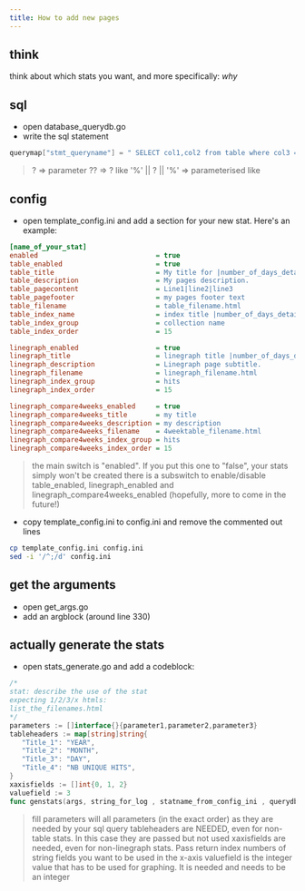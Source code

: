```yaml
---
title: How to add new pages
---
```


## think

think about which stats you want, and more specifically: _why_

## sql

* open database_querydb.go
* write the sql statement

```go
querymap["stmt_queryname"] = " SELECT col1,col2 from table where col3 = ?"
```

> ? => parameter
> ?? => ?
> like '%' || ? || '%' => parameterised like

## config

* open template_config.ini and add a section for your new stat. Here's an example: 

```ini
[name_of_your_stat]
enabled                             = true
table_enabled                       = true
table_title                         = My title for |number_of_days_detailed| days
table_description                   = My pages description.
table_pagecontent                   = Line1|line2|line3
table_pagefooter                    = my pages footer text
table_filename                      = table_filename.html
table_index_name                    = index title |number_of_days_detailed| days
table_index_group                   = collection name
table_index_order                   = 15

linegraph_enabled                   = true
linegraph_title                     = linegraph title |number_of_days_detailed| days
linegraph_description               = Linegraph page subtitle.
linegraph_filename                  = linegraph_filename.html
linegraph_index_group               = hits
linegraph_index_order               = 15

linegraph_compare4weeks_enabled     = true
linegraph_compare4weeks_title       = my title
linegraph_compare4weeks_description = my description
linegraph_compare4weeks_filename    = 4weektable_filename.html
linegraph_compare4weeks_index_group = hits
linegraph_compare4weeks_index_order = 15
```

> the main switch is "enabled". If you put this one to "false", your stats simply won't be created
> there is a subswitch to enable/disable table_enabled, linegraph_enabled and linegraph_compare4weeks_enabled (hopefully, more to come in the future!)

* copy template_config.ini to config.ini and remove the commented out lines

```bash
cp template_config.ini config.ini
sed -i '/^;/d' config.ini
```

## get the arguments

* open get_args.go
* add an argblock (around line 330)

## actually generate the stats

* open stats_generate.go and add a codeblock:

```go
/*
stat: describe the use of the stat
expecting 1/2/3/x htmls:
list_the_filenames.html
*/
parameters := []interface{}{parameter1,parameter2,parameter3}
tableheaders := map[string]string{
   "Title_1": "YEAR",
   "Title_2": "MONTH",
   "Title_3": "DAY",
   "Title_4": "NB UNIQUE HITS",
}
xaxisfields := []int{0, 1, 2}
valuefield := 3
func genstats(args, string_for_log , statname_from_config_ini , querydb_key , parameters , tableheaders , xaxisfields , valuefield , legend)
```

> fill parameters will all parameters (in the exact order) as they are needed by your sql query
> tableheaders are NEEDED, even for non-table stats. In this case they are passed but not used
> xaxisfields are needed, even for non-linegraph stats. Pass return index numbers of string fields you want to be used in the x-axis
> valuefield is the integer value that has to be used for graphing. It is needed and needs to be an integer
